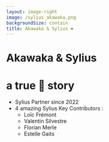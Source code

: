 ```yaml
---
layout: image-right
image: /sylius_akawaka.png
backgroundSize: contain
title: Akawaka & Sylius ❤️
---
```


# Akawaka & Sylius
# a true 💖 story

<v-clicks>

*  Sylius Partner since 2022
* 4 amazing Sylius Key Contributors :
    * Loïc Frémont
    * Valentin Silvestre
    * Florian Merle
    * Estelle Gaits

</v-clicks>

<!--
*Loïc*

Akawaka and Sylius, it's a true love story.
We are a Sylius partner since twenty twenty-two and we are 4 Sylius Key Contributors:
Valentin, Florian, Estelle and myself.
-->
